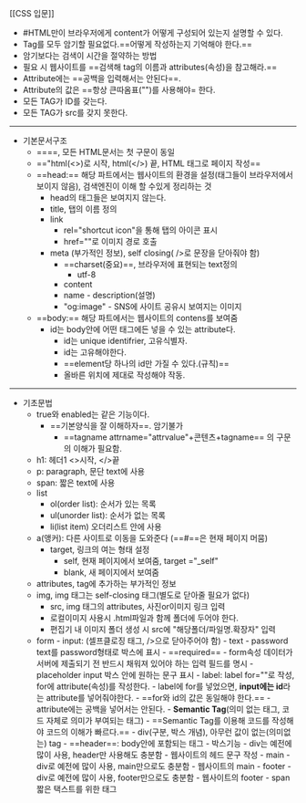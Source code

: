[[CSS 입문]]
- #HTML만이 브라우저에게 content가 어떻게 구성되어 있는지 설명할 수 있다.
- Tag를 모두 암기할 필요없다.==어떻게 작성하는지 기억해야 한다.==
- 암기보다는 검색이 시간을 절약하는 방법
- 필요 시 웹사이트를 ==검색해 tag의 이름과 attributes(속성)을 참고해라.== 
- Attribute에는 ==공백을 입력해서는 안된다==.
- Attribute의 값은 ==항상 큰따옴표("")를 사용해야= 한다.
- 모든 TAG가 ID를 갖는다.
- 모든 TAG가 src를 갖지 못한다.
- ---
- 기본문서구조
	- ==<!DOCUTYP HTML>==, 모든 HTML문서는 첫 구문이 동일
	- =="html(<>)로 시작, html(</>) 끝, HTML 태그로 페이지 작성==
	- ==head:== 해당 파트에서는 웹사이트의 환경을 설정(태그들이 브라우저에서 보이지 않음), 검색엔진이 이해 할 수있게 정리하는 것
		- head의 태그들은 보여지지 않는다.
		- title, 탭의 이름 정의
		- link
			- rel="shortcut icon"을 통해 탭의 아이콘 표시
			- href=""로 이미지 경로 호출
		- meta (부가적인 정보), self closing( />로 문장을 닫아줘야 함)
			- ==charset(중요)==, 브라우저에 표현되는 text정의
				- utf-8
			- content
			- name - description(설명)
			- "og:image" - SNS에 사이트 공유시 보여지는 이미지
	- ==body:== 해당 파트에서는 웹사이트의 contens를 보여줌
		- id는 body안에 어떤 태그에든 넣을 수 있는 attribute다.
			- id는 unique identifrier, 고유식별자.
			- id는 고유해야한다.
			- ==element당 하나의 id만 가질 수 있다.(규칙)==
			- 올바른 위치에 제대로 작성해야 작동.
- ---
- 기초문법
	-  true와 enabled는 같은 기능이다.
		- ==기본양식을 잘 이해하자==. 암기불가
			- ==tagname attrname="attrvalue"+콘텐츠+tagname== 의 구문의 이해가 필요함.
	- h1: 헤더1 <>시작, </>끝
	- p: paragraph, 문단 text에 사용
	- span: 짧은 text에 사용
	- list
		- ol(order list): 순서가 있는 목록
		- ul(unorder list): 순서가 없는 목록
		- li(list item) 오더리스트 안에 사용
	- a(앵커): 다른 사이트로 이동을 도와준다 (==#==은 현재 페이지 머뭄)
		- target, 링크의 여는 형태 설정
			- self, 현재 페이지에서 보여줌, target ="_self"
			- blank, 새 페이지에서 보여줌
	- attributes, tag에 추가하는 부가적인 정보
	- img, img 태그는 self-closing 태그(별도로 닫아줄 필요가 없다)
		- src, img 태그의 attributes, 사진or이미지 링크 입력
		- 로컬이미지 사용시 .html파일과 함께 폴더에 두어야 한다.
		- 편집기 내 이미지 폴더 생성 시 src에 "해당폴더/파일명.확장자" 입력
	- form
			- input: (셀프클로징 태그, />으로 닫아주어야 함)
				- text
				- password text를 password형태로 박스에 표시
					- ==required== - form속성 데이터가 서버에 제출되기 전 반드시 채워져 있어야 하는 입력 필드를 명시
				- placeholder input 박스 안에 원하는 문구 표시
			- label: label for=""로 작성, for에 attribute(속성)를 작성한다.
				- label에 for를 넣었으면, **input에는 id**라는 attribute를 넣어줘야한다.
				- ==for와 id의 값은 동일해야 한다.==
				- attribute에는 공백을 넣어서는 안된다.
			- **Semantic Tag**(의미 없는 태그, 코드 자체로 의미가 부여되는 태그)
				- ==Semantic Tag를 이용해 코드를 작성해야 코드의 이해가 빠르다.==
				- div(구분, 박스 개념), 아무런 값이 없는(의미없는) tag
				- ==header==: body안에 포함되는 태그 - 박스기능
					- div는 예전에 많이 사용, header만 사용해도 충분함
					- 웹사이트의 헤드 문구 작성
				- main
					- div로 예전에 많이 사용, main만으로도 충분함
					- 웹사이트의 main
				- footer
					- div로 예전에 많이 사용, footer만으로도 충분함
					- 웹사이트의 footer
				- span 짧은 택스트를 위한 태그